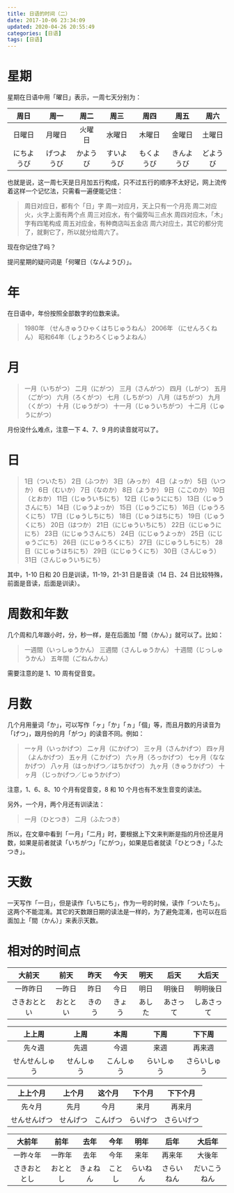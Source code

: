 ```yaml
---
title: 日语的时间（二）
date: 2017-10-06 23:34:09
updated: 2020-04-26 20:55:49
categories: [日语]
tags: [日语]
---
```

# 星期

星期在日语中用<span lang="ja">「曜日」</span>表示，一周七天分别为：

|               周日                |               周一                |              周二               |               周三                |               周四                |               周五                |              周六               |
|:---------------------------------:|:---------------------------------:|:-------------------------------:|:---------------------------------:|:---------------------------------:|:---------------------------------:|:-------------------------------:|
|   <span lang="ja">日曜日</span>   |   <span lang="ja">月曜日</span>   |  <span lang="ja">火曜日</span>  |   <span lang="ja">水曜日</span>   |   <span lang="ja">木曜日</span>   |   <span lang="ja">金曜日</span>   |  <span lang="ja">土曜日</span>  |
| <span lang="ja">にちようび</span> | <span lang="ja">げつようび</span> | <span lang="ja">かようび</span> | <span lang="ja">すいようび</span> | <span lang="ja">もくようび</span> | <span lang="ja">きんようび</span> | <span lang="ja">どようび</span> |

也就是说，这一周七天是日月加五行构成，只不过五行的顺序不太好记，网上流传着这样一个记忆法，只需看一遍便能记住：

> 周日对应日，都有个「日」字
> 周一对应月，天上只有一个月亮
> 周二对应火，火字上面有两个点
> 周三对应水，有个偏旁叫三点水
> 周四对应木，「木」字有四笔构成
> 周五对应金，有种商店叫五金店
> 周六对应土，其它的都分完了，就剩它了，所以就分给周六了。

现在你记住了吗？

提问星期的疑问词是「<span lang="ja">何曜日（なんようび）</span>」。

# 年

在日语中，年份按照全部数字的位数来读。

> <span lang="ja">1980年 （せんきゅうひゃくはちじゅうねん）</span>
> <span lang="ja">2006年 （にせんろくねん）</span>
> <span lang="ja">昭和64年（しょうわろくじゅうよねん）</span>

# 月

> <span lang="ja">一月（いちがつ）</span>
> <span lang="ja">二月（にがつ）</span>
> <span lang="ja">三月（さんがつ）</span>
> <span lang="ja">四月（しがつ）</span>
> <span lang="ja">五月（ごがつ）</span>
> <span lang="ja">六月（ろくがつ）</span>
> <span lang="ja">七月（しちがつ）</span>
> <span lang="ja">八月（はちがつ）</span>
> <span lang="ja">九月（くがつ）</span>
> <span lang="ja">十月（じゅうがつ）</span>
> <span lang="ja">十一月（じゅういちがつ）</span>
> <span lang="ja">十二月（じゅうにがつ）</span>

月份没什么难点，注意一下 4、7、9 月的读音就可以了。

# 日

> <span lang="ja">1日（ついたち）</span>
> <span lang="ja">2日（ふつか）</span>
> <span lang="ja">3日（みっか）</span>
> <span lang="ja">4日（よっか）</span>
> <span lang="ja">5日（いつか）</span>
> <span lang="ja">6日（むいか）</span>
> <span lang="ja">7日（なのか）</span>
> <span lang="ja">8日（ようか）</span>
> <span lang="ja">9日（ここのか）</span>
> <span lang="ja">10日（とおか）</span>
> <span lang="ja">11日（じゅういちにち）</span>
> <span lang="ja">12日（じゅうににち）</span>
> <span lang="ja">13日（じゅうさんにち）</span>
> <span lang="ja">14日（じゅうよっか）</span>
> <span lang="ja">15日（じゅうごにち）</span>
> <span lang="ja">16日（じゅうろくにち）</span>
> <span lang="ja">17日（じゅうしちにち）</span>
> <span lang="ja">18日（じゅうはちにち）</span>
> <span lang="ja">19日（じゅうくにち）</span>
> <span lang="ja">20日（はつか）</span>
> <span lang="ja">21日（にじゅういちにち）</span>
> <span lang="ja">22日（にじゅうににち）</span>
> <span lang="ja">23日（にじゅうさんにち）</span>
> <span lang="ja">24日（にじゅうよっか）</span>
> <span lang="ja">25日（にじゅうごにち）</span>
> <span lang="ja">26日（にじゅうろくにち）</span>
> <span lang="ja">27日（にじゅうしちにち）</span>
> <span lang="ja">28日（にじゅうはちにち）</span>
> <span lang="ja">29日（にじゅうくにち）</span>
> <span lang="ja">30日（さんじゅう）</span>
> <span lang="ja">31日（さんじゅういちにち）</span>

其中，1-10 日和 20 日是训读，11-19，21-31 日是音读（14 日、24 日比较特殊，前面是音读，后面是训读）。

# 周数和年数

几个周和几年跟小时，分，秒一样，是在后面加<span lang="ja">「間（かん）」</span>就可以了。比如：

> <span lang="ja">一週間（いっしゅうかん）</span>
> <span lang="ja">三週間（さんしゅうかん）</span>
> <span lang="ja">十週間（じっしゅうかん）</span>
> <span lang="ja">五年間（ごねんかん）</span>

需要注意的是 1、10 周有促音变。

# 月数

几个月用量词<span lang="ja">「か」</span>，可以写作<span lang="ja">「ヶ」「か」「ヵ」「個」</span>等，而且月数的月读音为<span lang="ja">「げつ」</span>，跟月份的月<span lang="ja">「がつ」</span>的读音不同。例如：

> <span lang="ja">一ヶ月（いっかげつ）</span>
> <span lang="ja">二ヶ月（にかげつ）</span>
> <span lang="ja">三ヶ月（さんかげつ）</span>
> <span lang="ja">四ヶ月（よんかげつ）</span>
> <span lang="ja">五ヶ月（こかげつ）</span>
> <span lang="ja">六ヶ月（ろっかげつ）</span>
> <span lang="ja">七ヶ月（ななかげつ）</span>
> <span lang="ja">八ヶ月（はっかげつ／はちかげつ）</span>
> <span lang="ja">九ヶ月（きゅうかげつ）</span>
> <span lang="ja">十ヶ月 （じっかげつ／じゅうかげつ）</span>

注意，1、6、8、10 个月有促音变，8 和 10 个月也有不发生音变的读法。

另外，一个月，两个月还有训读法：

> <span lang="ja">一月（ひとつき）</span>
> <span lang="ja">二月（ふたつき）</span>

所以，在文章中看到<span lang="ja">「一月」「二月」</span>时，要根据上下文来判断是指的月份还是月数，如果是前者就读<span lang="ja">「いちがつ」「にがつ」</span>，如果是后者就读<span lang="ja">「ひとつき」「ふたつき」</span>。

# 天数

一天写作<span lang="ja">「一日」</span>，但是读作<span lang="ja">「いちにち」</span>，作为一号的时候，读作<span lang="ja">「ついたち」</span>。这两个不能混淆。其它的天数跟日期的读法是一样的，为了避免混淆，也可以在后面加上<span lang="ja">「間（かん）」</span>来表示天数。

# 相对的时间点

|               大前天                |              前天               |             昨天              |             今天              |             明天              |              后天               |              大后天               |
|:-----------------------------------:|:-------------------------------:|:-----------------------------:|:-----------------------------:|:-----------------------------:|:-------------------------------:|:---------------------------------:|
|   <span lang="ja">一昨昨日</span>   |  <span lang="ja">一昨日</span>  |  <span lang="ja">昨日</span>  |  <span lang="ja">今日</span>  |  <span lang="ja">明日</span>  |  <span lang="ja">明後日</span>  |  <span lang="ja">明明後日</span>  |
| <span lang="ja">さきおととい</span> | <span lang="ja">おととい</span> | <span lang="ja">きのう</span> | <span lang="ja">きょう</span> | <span lang="ja">あした</span> | <span lang="ja">あさって</span> | <span lang="ja">しあさって</span> |

|                上上周                 |               上周                |               本周                |               下周                |               下下周                |
|:-------------------------------------:|:---------------------------------:|:---------------------------------:|:---------------------------------:|:-----------------------------------:|
|     <span lang="ja">先々週</span>     |    <span lang="ja">先週</span>    |    <span lang="ja">今週</span>    |    <span lang="ja">来週</span>    |    <span lang="ja">再来週</span>    |
| <span lang="ja">せんせんしゅう</span> | <span lang="ja">せんしゅう</span> | <span lang="ja">こんしゅう</span> | <span lang="ja">らいしゅう</span> | <span lang="ja">さらいしゅう</span> |

|              上上个月               |             上个月              |             这个月              |             下个月              |             下下个月              |
|:-----------------------------------:|:-------------------------------:|:-------------------------------:|:-------------------------------:|:---------------------------------:|
|    <span lang="ja">先々月</span>    |   <span lang="ja">先月</span>   |   <span lang="ja">今月</span>   |   <span lang="ja">来月</span>   |   <span lang="ja">再来月</span>   |
| <span lang="ja">せんせんげつ</span> | <span lang="ja">せんげつ</span> | <span lang="ja">こんげつ</span> | <span lang="ja">らいげつ</span> | <span lang="ja">さらいげつ</span> |

|               大前年                |              前年               |              去年               |             今年              |              明年               |               后年                |               大后年                |
|:-----------------------------------:|:-------------------------------:|:-------------------------------:|:-----------------------------:|:-------------------------------:|:---------------------------------:|:-----------------------------------:|
|   <span lang="ja">一昨々年</span>   |  <span lang="ja">一昨年</span>  |   <span lang="ja">去年</span>   |  <span lang="ja">今年</span>  |   <span lang="ja">来年</span>   |   <span lang="ja">再来年</span>   |    <span lang="ja">大後年</span>    |
| <span lang="ja">さきおととし</span> | <span lang="ja">おととし</span> | <span lang="ja">きょねん</span> | <span lang="ja">ことし</span> | <span lang="ja">らいねん</span> | <span lang="ja">さらいねん</span> | <span lang="ja">だいこうねん</span> |
